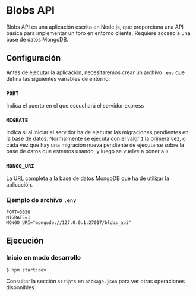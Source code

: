 # Blobs API

Blobs API es una aplicación escrita en Node.js, que proporciona una API básica para implementar un foro en entorno cliente.
Requiere acceso a una base de datos MongoDB.

## Configuración

Antes de ejecutar la aplicación, necesitaremos crear un archivo `.env` que defina las siguientes variables de entorno:

### `PORT`
Indica el puerto en el que escuchará el servidor express

### `MIGRATE`
Indica si al iniciar el servidor ha de ejecutar las migraciones pendientes en la base de datos.
Normalmente se ejecuta con el valor `1` la primera vez, o cada vez que hay una migración
nueva pendiente de ejecutarse sobre la base de datos que estemos usando, y luego se vuelve
a poner a `0`.

### `MONGO_URI`
La URL completa a la base de datos MongoDB que ha de utilizar la aplicación.

### Ejemplo de archivo `.env`
```
PORT=3030
MIGRATE=1
MONGO_URI="mongodb://127.0.0.1:27017/blobs_api"
```

## Ejecución

### Inicio en modo desarrollo

`$ npm start:dev`

Consultar la sección `scripts` en `package.json` para ver otras operaciones disponibles.
